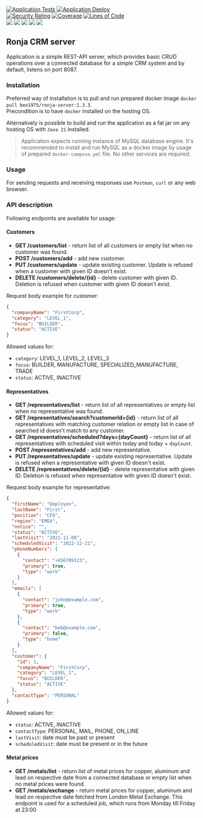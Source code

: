 [![Application Tests](https://github.com/BranislavBeno/Ronja-CRM-Server/actions/workflows/tests.yml/badge.svg)](https://github.com/BranislavBeno/Ronja-CRM-Server/actions/workflows/tests.yml)
[![Application Deploy](https://github.com/BranislavBeno/Ronja-CRM-Server/actions/workflows/deploy.yml/badge.svg)](https://github.com/BranislavBeno/Ronja-CRM-Server/actions/workflows/deploy.yml)  
[![Security Rating](https://sonarcloud.io/api/project_badges/measure?project=BranislavBeno_RonjaServer&metric=security_rating)](https://sonarcloud.io/dashboard?id=BranislavBeno_RonjaServer)
[![Coverage](https://sonarcloud.io/api/project_badges/measure?project=BranislavBeno_RonjaServer&metric=coverage)](https://sonarcloud.io/dashboard?id=BranislavBeno_RonjaServer)
[![Lines of Code](https://sonarcloud.io/api/project_badges/measure?project=BranislavBeno_RonjaServer&metric=ncloc)](https://sonarcloud.io/dashboard?id=BranislavBeno_RonjaServer)  
[![](https://img.shields.io/badge/Java-21-blue)](/build.gradle)
[![](https://img.shields.io/badge/Spring%20Boot-3.3.1-blue)](/build.gradle)
[![](https://img.shields.io/badge/Testcontainers-1.19.8-blue)](/build.gradle)
[![](https://img.shields.io/badge/Gradle-8.9-blue)](/gradle/wrapper/gradle-wrapper.properties)
[![](https://img.shields.io/badge/License-MIT-blue.svg)](https://opensource.org/licenses/MIT)  

## Ronja CRM server
Application is a simple REST-API server, which provides basic CRUD operations over a connected database for a simple CRM
system and by default, listens on port 8087. 

### Installation
Preferred way of installation is to pull and run prepared docker image `docker pull beo1975/ronja-server:1.3.3`.  
Precondition is to have `docker` installed on the hosting OS.

Alternatively is possible to build and run the application as a fat jar on any hosting OS with `Java 21` installed.

> Application expects running instance of MySQL database engine.
> It's recommended to install and run MySQL as a docker image by usage of prepared `docker-compose.yml` file.
> No other services are required.

### Usage
For sending requests and receiving responses use `Postman`, `curl` or any web browser.

### API description
Following endpoints are available for usage:

#### Customers
- **GET /customers/list** - return list of all customers or empty list when no customer was found.
- **POST /customers/add** - add new customer.
- **PUT /customers/update** - update existing customer. Update is refused when a customer with given ID doesn't exist.
- **DELETE /customers/delete/{id}** - delete customer with given ID. Deletion is refused when customer with given ID doesn't exist.  

Request body example for customer:
```json
{
  "companyName": "FirstCorp",
  "category": "LEVEL_1",
  "focus": "BUILDER",
  "status": "ACTIVE"
}
```
Allowed values for:
- `category`: LEVEL_1, LEVEL_2, LEVEL_3
- `focus`: BUILDER, MANUFACTURE, SPECIALIZED_MANUFACTURE, TRADE
- `status`: ACTIVE, INACTIVE

#### Representatives
- **GET /representatives/list** - return list of all representatives or empty list when no representative was found.
- **GET /representatives/search?customerId={id}** - return list of all representatives with matching customer relation or empty list in case of searched id doesn't match to any customer.
- **GET /representatives/scheduled?days={dayCount}** - return list of all representatives with scheduled visit within today and today + `dayCount`.
- **POST /representatives/add** - add new representative.
- **PUT /representatives/update** - update existing representative. Update is refused when a representative with given ID doesn't exist.
- **DELETE /representatives/delete/{id}** - delete representative with given ID. Deletion is refused when representative with given ID doesn't exist.

Request body example for representative:
```json
{
  "firstName": "Employee",
  "lastName": "First",
  "position": "CFO",
  "region": "EMEA",
  "notice": "",
  "status": "ACTIVE",
  "lastVisit": "2021-11-08",
  "scheduledVisit": "2022-12-21",
  "phoneNumbers": [
    {
      "contact": "+456789123",
      "primary": true,
      "type": "work"
    }
  ],
  "emails": [
    {
      "contact": "john@example.com",
      "primary": true,
      "type": "work"
    },
    {
      "contact": "bob@example.com",
      "primary": false,
      "type": "home"
    }
  ],
  "customer": {
    "id": 1,
    "companyName": "FirstCorp",
    "category": "LEVEL_1",
    "focus": "BUILDER",
    "status": "ACTIVE"
  },
  "contactType": "PERSONAL"
}
```
Allowed values for:
- `status`: ACTIVE, INACTIVE
- `contactType`: PERSONAL, MAIL, PHONE, ON_LINE
- `lastVisit`: date must be past or present
- `scheduledVisit`: date must be present or in the future

#### Metal prices
- **GET /metals/list** - return list of metal prices for copper, aluminum and lead on respective date from a connected database or empty list when no metal prices were found.
- **GET /metals/exchange** - return metal prices for copper, aluminum and lead on respective date fetched from London Metal Exchange. This endpoint is used for a scheduled job, which runs from Monday till Friday at 23:00
